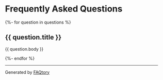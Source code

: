 
# Frequently Asked Questions


{%- for question in questions %}

<a name="{{ question.slug }}"></a>
## {{ question.title }}

{{ question.body }}

{%- endfor %}

<hr>

Generated by [FAQtory](https://github.com/willmcgugan/faqtory)
